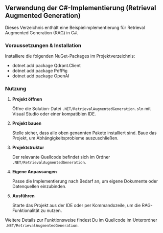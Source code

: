 ## Verwendung der C#-Implementierung (Retrieval Augmented Generation)

Dieses Verzeichnis enthält eine Beispielimplementierung für Retrieval Augmented Generation (RAG) in C#.

### Voraussetzungen & Installation

Installiere die folgenden NuGet-Packages im Projektverzeichnis:

- dotnet add package Qdrant.Client
- dotnet add package PdfPig
- dotnet add package OpenAI

### Nutzung

1. **Projekt öffnen**

   Öffne die Solution-Datei `.NET/RetrievalAugmentedGeneration.sln` mit Visual Studio oder einer kompatiblen IDE.

2. **Projekt bauen**

   Stelle sicher, dass alle oben genannten Pakete installiert sind. Baue das Projekt, um Abhängigkeitsprobleme auszuschließen.

3. **Projektstruktur**

   Der relevante Quellcode befindet sich im Ordner `.NET/RetrievalAugmentedGeneration`.

4. **Eigene Anpassungen**

   Passe die Implementierung nach Bedarf an, um eigene Dokumente oder Datenquellen einzubinden.

5. **Ausführen**

   Starte das Projekt aus der IDE oder per Kommandozeile, um die RAG-Funktionalität zu nutzen.

Weitere Details zur Funktionsweise findest Du im Quellcode im Unterordner `.NET/RetrievalAugmentedGeneration`.